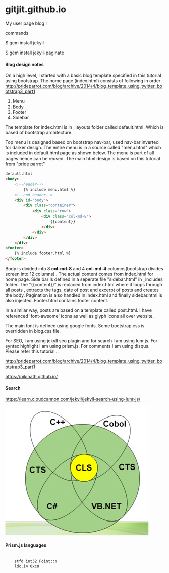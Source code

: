 # gitjit.github.io
My user page blog !

commands

$ gem install jekyll 

$ gem install jekyll-paginate


#### Blog design notes

On a high level, I started with a basic blog template specified in this tutorial using bootstrap. 
The home page (index.html) consists of following in order
<http://prideparrot.com/blog/archive/2014/4/blog_template_using_twitter_bootstrap3_part1>
1. Menu
1. Body
2. Footer
3. Sidebar

The template for index.html is in _layouts folder called default.html. Which is based of bootstrap architecture.

Top menu is designed based on bootstrap nav-bar, used nav-bar inverted for darker design. The entire menu is
in a source called "menu.html" which is included in default.html page as shown below.  The menu is part of 
all pages hence can be reused. The main html design is based on this tutorial from "pride parrot"



```html
default.html
<body>
    <!--header-->
        {% include menu.html %}
    <!--end header-->
    <div id="body">
        <div class="container">
            <div class="row">
                <div class="col-md-8">
                    {{content}}
                </div>
            </div>
        </div>
    </div>
<footer>
    {% include footer.html %}
</footer>

```
Body is divided into 8 **col-md-8** and 4 **col-md-4** columns(bootstrap divides screen into 12 columns) .
The actual content comes from index.html for home page. Side bar is defined in a seperate file "sidebar.html"
in _includes folder. The "{{content}}" is replaced from index.html where it loops through all posts , extracts
the tags, date of post and excerpt of posts and creates the body. Pagination is also handled in index.html and 
finally sidebar.html is also injected. Footer.html contains footer content.

In a similar way, posts are based on a template called post.html. I have referenced 'font-awsome' icons
as well as glyph icons all over website.

The main font is defined using google fonts. Some bootstrap css is overridden in blog.css file. 

For SEO, I am using jekyll seo plugin and for search I am using lunr.js. For syntax highlight I am
using prism.js. For comments I am using disqus. Please refer this tutorial ..


<http://prideparrot.com/blog/archive/2014/4/blog_template_using_twitter_bootstrap3_part1>

<https://nikinath.github.io/>

#### Search
https://learn.cloudcannon.com/jekyll/jekyll-search-using-lunr-js/

<img src="/images/lang-cli.png" class="img-responsive">

#### Prism.js languages

<pre class="line-numbers" ><code class="language-csharp">
    stfd int32 Point::Y
    ldc.i4 0xc8
</code></pre>


